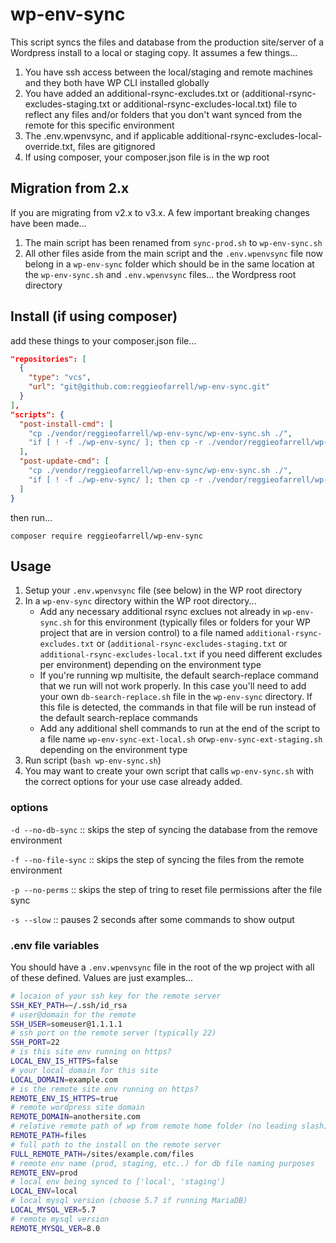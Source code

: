 # wp-env-sync

This script syncs the files and database from the production site/server of a Wordpress install to a local or staging copy.
It assumes a few things...

1. You have ssh access between the local/staging and remote machines and they both have WP CLI installed globally
2. You have added an additional-rsync-excludes.txt or (additional-rsync-excludes-staging.txt or additional-rsync-excludes-local.txt) file to reflect any files and/or folders that you don't want synced from the remote for this specific environment
3. The .env.wpenvsync, and if applicable additional-rsync-excludes-local-override.txt, files are gitignored
4. If using composer, your composer.json file is in the wp root

## __Migration from 2.x__
If you are migrating from v2.x to v3.x.  A few important breaking changes have been made...

1. The main script has been renamed from `sync-prod.sh` to `wp-env-sync.sh`
2. All other files aside from the main script and the `.env.wpenvsync` file now belong in a `wp-env-sync` folder which should be in the same location at the `wp-env-sync.sh` and `.env.wpenvsync` files... the Wordpress root directory

## __Install (if using composer)__
add these things to your composer.json file...

```json
"repositories": [
  {
    "type": "vcs",
    "url": "git@github.com:reggieofarrell/wp-env-sync.git"
  }
],
"scripts": {
  "post-install-cmd": [
    "cp ./vendor/reggieofarrell/wp-env-sync/wp-env-sync.sh ./",
    "if [ ! -f ./wp-env-sync/ ]; then cp -r ./vendor/reggieofarrell/wp-env-sync/wp-env-sync/ ./wp-env-sync; fi;"
  ],
  "post-update-cmd": [
    "cp ./vendor/reggieofarrell/wp-env-sync/wp-env-sync.sh ./",
    "if [ ! -f ./wp-env-sync/ ]; then cp -r ./vendor/reggieofarrell/wp-env-sync/wp-env-sync/ ./wp-env-sync; fi;"
  ]
}
```
then run...

`composer require reggieofarrell/wp-env-sync`

## __Usage__
1. Setup your `.env.wpenvsync` file (see below) in the WP root directory
2. In a `wp-env-sync` directory within the WP root directory...
   - Add any necessary additional rsync exclues not already in `wp-env-sync.sh` for this environment (typically files or folders for your WP project that are in version control) to a file named `additional-rsync-excludes.txt` or (`additional-rsync-excludes-staging.txt` or `additional-rsync-excludes-local.txt` if you need different excludes per environment) depending on the environment type
   - If you're running wp multisite, the default search-replace command that we run will not work properly. In this case you'll need to add your own `db-search-replace.sh` file in the `wp-env-sync` directory. If this file is detected, the commands in that file will be run instead of the default search-replace commands
   - Add any additional shell commands to run at the end of the script to a file name `wp-env-sync-ext-local.sh` or`wp-env-sync-ext-staging.sh` depending on the environment type
3. Run script (`bash wp-env-sync.sh`)
4. You may want to create your own script that calls `wp-env-sync.sh` with the correct options for your use case already added.

### __options__

`-d --no-db-sync` :: skips the step of syncing the database from the remove environment

`-f --no-file-sync` :: skips the step of syncing the files from the remote environment

`-p --no-perms` :: skips the step of tring to reset file permissions after the file sync

`-s --slow` :: pauses 2 seconds after some commands to show output


### __.env file variables__
You should have a `.env.wpenvsync` file in the root of the wp project with all of these defined.  Values are just examples...

```bash
# locaion of your ssh key for the remote server
SSH_KEY_PATH=~/.ssh/id_rsa
# user@domain for the remote
SSH_USER=someuser@1.1.1.1
# ssh port on the remote server (typically 22)
SSH_PORT=22
# is this site env running on https?
LOCAL_ENV_IS_HTTPS=false
# your local domain for this site
LOCAL_DOMAIN=example.com
# is the remote site env running on https?
REMOTE_ENV_IS_HTTPS=true
# remote wordpress site domain
REMOTE_DOMAIN=anothersite.com
# relative remote path of wp from remote home folder (no leading slash)
REMOTE_PATH=files
# full path to the install on the remote server
FULL_REMOTE_PATH=/sites/example.com/files
# remote env name (prod, staging, etc..) for db file naming purposes
REMOTE_ENV=prod
# local env being synced to ['local', 'staging']
LOCAL_ENV=local
# local mysql version (choose 5.7 if running MariaDB)
LOCAL_MYSQL_VER=5.7
# remote mysql version
REMOTE_MYSQL_VER=8.0
```
